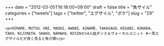 +++
date = "2012-03-05T16:18:00+09:00"
draft = false
title = "魚ザイル"
categories = ["tweets"]
tags = ["twitter", "エグザイル", "ボケ"]
slug = "29"
+++


    <p>HIRAME、MUTSU、UNI、MADAI、AWABI、AINAME、TAKASAGO、KEGANI、KOHADA、TAKO、NIJIMATH、SHAKO、NAMAKO、NISINの14人組ダンス＆ヴォーカルユニット #一見エグザイルだが良く見ると魚介類</p>
  
